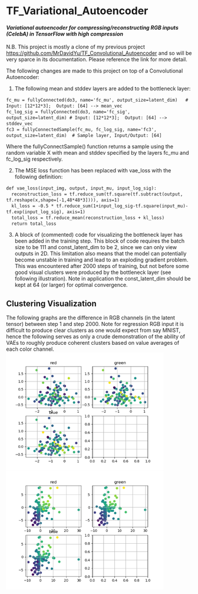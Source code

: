 # TF_Variational_Autoencoder
#### _Variational autoencoder for compressing/reconstructing RGB inputs (CelebA) in TensorFlow with high compression_

N.B. This project is mostly a clone of my previous project https://github.com/MrDavidYu/TF_Convolutional_Autoencoder and so will be very sparce in its documentation. Please reference the link for more detail.

The following changes are made to this project on top of a Convolutional Autoencoder:
1. The following mean and stddev layers are added to the bottleneck layer:
```
fc_mu = fullyConnected(do3, name='fc_mu', output_size=latent_dim)   # Input: [12*12*3];  Output: [64] --> mean_vec
fc_log_sig = fullyConnected(do3, name='fc_sig', output_size=latent_dim) # Input: [12*12*3];  Output: [64] --> stddev_vec
fc3 = fullyConnectedSample(fc_mu, fc_log_sig, name='fc3', output_size=latent_dim)  # Sample layer, Input/Output: [64]
```
Where the fullyConnectSample() function returns a sample using the random variable X with mean and stddev specified by the layers fc_mu and fc_log_sig respectively.

2. The MSE loss function has been replaced with vae_loss with the following definition:
```
def vae_loss(input_img, output, input_mu, input_log_sig):
  reconstruction_loss = tf.reduce_sum(tf.square(tf.subtract(output, tf.reshape(x,shape=[-1,48*48*3]))), axis=1)
  kl_loss = -0.5 * tf.reduce_sum(1+input_log_sig-tf.square(input_mu)-tf.exp(input_log_sig), axis=1)
  total_loss = tf.reduce_mean(reconstruction_loss + kl_loss)
  return total_loss
```
3. A block of (commented) code for visualizing the bottleneck layer has been added in the training step. This block of code requires the batch size to be 111 and const_latent_dim to be 2, since we can only view outputs in 2D. This limitation also means that the model can potentially become unstable in training and lead to an exploding gradient problem. This was encountered after 2000 steps of training, but not before some good visual clusters were produced by the bottleneck layer (see following illustration). Note in application the const_latent_dim should be kept at 64 (or larger) for optimal convergence.

## Clustering Visualization
The following graphs are the difference in RGB channels (in the latent tensor) between step 1 and step 2000. Note for regression RGB input it is difficult to produce clear clusters as one would expect from say MNIST, hence the following serves as only a crude demonstration of the ability of VAEs to roughly produce coherent clusters based on value averages of each color channel.
<img src="https://github.com/MrDavidYu/TF_Variational_Autoencoder/blob/master/sample_output/scatter_1.png" height="320" />
<img src="https://github.com/MrDavidYu/TF_Variational_Autoencoder/blob/master/sample_output/scatter_2000.png" height="320" />
